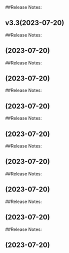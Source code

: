 ##Release Notes:

## v3.3(2023-07-20)


##Release Notes:

## (2023-07-20)


##Release Notes:

## (2023-07-20)


##Release Notes:

## (2023-07-20)


##Release Notes:

## (2023-07-20)


##Release Notes:

## (2023-07-20)


##Release Notes:

## (2023-07-20)


##Release Notes:

## (2023-07-20)


##Release Notes:

## (2023-07-20)
